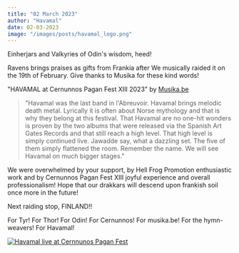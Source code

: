 ```yaml
---
title: "02 March 2023"
author: "Havamal"
date: 02-03-2023
image: "/images/posts/havamal_logo.png"
---
```


Einherjars and Valkyries of Odin's wisdom, heed!

Ravens brings praises as gifts from Frankia after We musically raided it on the 19th of February. Give thanks to Musika for these kind words!

"HAVAMAL  at Cernunnos Pagan Fest XIII 2023" by [Musika.be](https://www.musika.be/2023/02/24/cernunnos-pagan-festival-19-februari-2023-dag-2/?fbclid=IwAR2UwjacT98_lVF1V6cG2F37LesL9HZ3apbx_aXjXcabKEPHBz1HOGJ9-Hc)

>"Havamal was the last band in l'Abreuvoir. Havamal brings melodic death metal. Lyrically it is often about Norse mythology and that is why they belong at this festival. That Havamal are no one-hit wonders is proven by the two albums that were released via the Spanish Art Gates Records and that still reach a high level. That high level is simply continued live. Jawadde say, what a dazzling set. The five of them simply flattened the room. Remember the name. We will see Havamal on much bigger stages."

We were overwhelmed by your support, by Hell Frog Promotion enthusiastic work and by Cernunnos Pagan Fest XIII joyful experience and overall professionalism! Hope that our drakkars will descend upon frankish soil once more in the future!

Next raiding stop, FINLAND!!

For Tyr! For Thor! For Odin! For Cernunnos! For musika.be! For the hymn-weavers! For Havamal!

[![Havamal live at Cernnunos Pagan Fest](https://res.cloudinary.com/marcomontalbano/image/upload/v1677761398/video_to_markdown/images/youtube--HJp9AdqhHvU-c05b58ac6eb4c4700831b2b3070cd403.jpg)](https://www.youtube.com/watch?v=HJp9AdqhHvU "Havamal live at Cernnunos Pagan Fest")